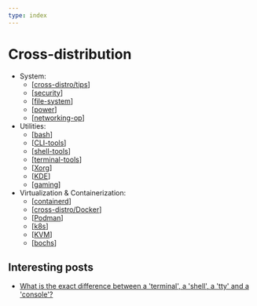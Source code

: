 ```yaml
---
type: index
---
```


# Cross-distribution

- System:
  - [[cross-distro/tips]]
  - [[security]]
  - [[file-system]]
  - [[power]]
  - [[networking-op]]
- Utilities:
  - [[bash]]
  - [[CLI-tools]]
  - [[shell-tools]]
  - [[terminal-tools]]
  - [[Xorg]]
  - [[KDE]]
  - [[gaming]]
- Virtualization & Containerization:
  - [[containerd]]
  - [[cross-distro/Docker]]
  - [[Podman]]
  - [[k8s]]
  - [[KVM]]
  - [[bochs]]

## Interesting posts

- [What is the exact difference between a 'terminal', a 'shell', a 'tty' and a 'console'?](https://unix.stackexchange.com/questions/4126/what-is-the-exact-difference-between-a-terminal-a-shell-a-tty-and-a-con)

[//begin]: # "Autogenerated link references for markdown compatibility"
[cross-distro/tips]: tips.md "General Linux Usage Tips"
[security]: security.md "Security"
[file-system]: file-system.md "File System"
[power]: power.md "Power Management"
[networking-op]: networking-op.md "Networking Tools & Operations"
[bash]: bash.md "Bash Usage"
[CLI-tools]: CLI-tools.md "Commonly Used Command-line Tools"
[shell-tools]: shell-tools.md "Shell Related Tools"
[terminal-tools]: terminal-tools.md "Terminal Related Tools"
[Xorg]: Xorg.md "X.Org"
[KDE]: KDE.md "KDE Plasma Tweak"
[gaming]: gaming.md "Gaming on Linux"
[containerd]: containerd.md "containerd"
[cross-distro/Docker]: Docker.md "Docker Usage"
[Podman]: Podman.md "Podman"
[k8s]: k8s.md "Kubernetes Usage"
[KVM]: KVM.md "Kernel-based Virtual Machine Usage"
[bochs]: bochs.md "bochs Usage"
[//end]: # "Autogenerated link references"
